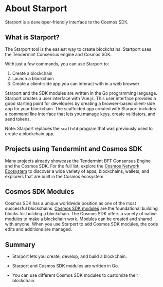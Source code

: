 # About Starport

Starport is a developer-friendly interface to the Cosmos SDK.

## What is Starport?

The Starport tool is the easiest way to create blockchains. Startport uses the Tendermint Consensus engine and Cosmos SDK.

With just a few commands, you can use Starport to:

1. Create a blockchain
2. Launch a blockchain
3. Create a client-side app you can interact with in a web browser

Starport and the SDK modules are written in the Go programming language. Starport creates a user interface with Vue.js. This user interface provides a good starting point for developers by creating a browser-based client-side app for your blockchain. The scaffolded app created with Starport includes a command line interface that lets you manage keys, create validators, and send tokens.

Note: Starport replaces the `scaffold` program that was previously used to create a blockchain app.

## Projects using Tendermint and Cosmos SDK

Many projects already showcase the Tendermint BFT Consensus Engine and the Cosmos SDK. For the full list, explore the [Cosmos Network Ecosystem](https://cosmos.network/ecosystem/apps) to discover a wide variety of apps, blockchains, wallets, and explorers that are built in the Cosmos ecosystem.

## Cosmos SDK Modules

Cosmos SDK has a unique worldwide position as one of the most successful blockchains. [Cosmos SDK modules](https://docs.cosmos.network/master/modules/) are the foundational building blocks for building a blockchain. The Cosmos SDK offers a variety of native modules to make a blockchain work. Modules can be created and shared with anyone. When you use Starport to add Cosmos SDK modules, the code edits and additions are managed.

## Summary

- Starport lets you create, develop, and build a blockchain.

- Starport and Cosmos SDK modules are written in Go.

- You can use different Cosmos SDK modules to customize their blockchain.
